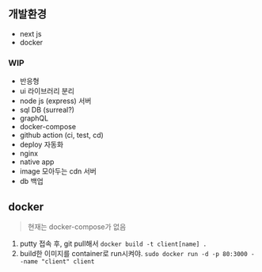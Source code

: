 
## 개발환경
- next js
- docker


### WIP
- 반응형
- ui 라이브러리 분리
- node js (express) 서버
- sql DB (surreal?)
- graphQL
- docker-compose
- github action (ci, test, cd) 
- deploy 자동화
- nginx
- native app
- image 모아두는 cdn 서버
- db 백업






## docker

> 현재는 docker-compose가 없음

1. putty 접속 후, git pull해서 `docker build -t client[name] .`
2. build한 이미지를 container로 run시켜야. `sudo docker run -d -p 80:3000 --name "client" client`
